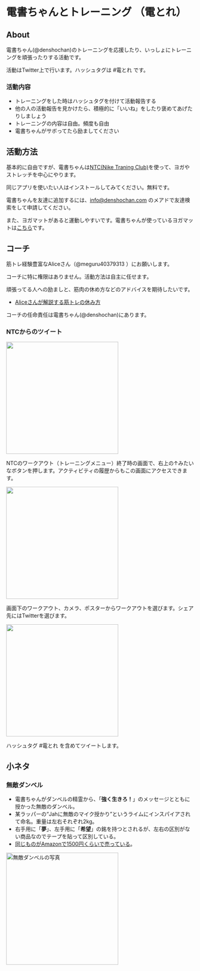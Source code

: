# 電書ちゃんとトレーニング （電とれ）

## About
電書ちゃん(@denshochan)のトレーニングを応援したり、いっしょにトレーニングを頑張ったりする活動です。

活動はTwitter上で行います。ハッシュタグは \#電とれ です。

### 活動内容

- トレーニングをした時はハッシュタグを付けて活動報告する
- 他の人の活動報告を見かけたら、積極的に「いいね」をしたり褒めてあげたりしましょう
- トレーニングの内容は自由。頻度も自由
- 電書ちゃんがサボってたら励ましてください

## 活動方法

基本的に自由ですが、電書ちゃんは[NTC(Nike Traning Club)](https://www.nike.com/jp/ntc-app)を使って、ヨガやストレッチを中心にやります。

同じアプリを使いたい人はインストールしてみてください。無料です。

電書ちゃんを友達に追加するには、<info@denshochan.com> のメアドで友達検索をして申請してください。

また、ヨガマットがあると運動しやすいです。電書ちゃんが使っているヨガマットは[こちら](https://amzn.to/36Dq91q)です。

## コーチ

筋トレ経験豊富なAliceさん（@meguru40379313 ）にお願いします。

コーチに特に権限はありません。活動方法は自主に任せます。

頑張ってる人への励ましと、筋肉の休め方などのアドバイスを期待したいです。

- [Aliceさんが解説する筋トレの休み方](https://twitter.com/i/events/1316383306733121537)

コーチの任命責任は電書ちゃん(@denshochan)にあります。

### NTCからのツイート

<img src="https://lh3.googleusercontent.com/pw/ACtC-3dkt25OSFYTFXxgLaz0OFETa8EIa4jQmy92dXba2Jct4iMIJLLYHOTq4TPp3xtXDRlVZTnIFK4ReKf4_XT41TkYbUDgdvTRvkExeGi3LREkfQbWDBjNk28gge05qcM9-Lc7d4B-OtjUBh98JmS7CiHhKw=w640-h1136-no?authuser=0" height="300px" alt=""/>

NTCのワークアウト（トレーニングメニュー）終了時の画面で、右上の↑みたいなボタンを押します。アクティビティの履歴からもこの画面にアクセスできます。

<img src="https://lh3.googleusercontent.com/pw/ACtC-3eyTeZ1-ys5OXK2aWkv6IkpAq6EVK_XoYU7cYLK2lDXhdwZRamVoKHq4d7TkXTeL7_s6gkPsagBy_hrngbc5WOYzsZYRIRYH3pkagcgMm-N-vX2eq7tRHBobUSMmAEw9s6CkqM4_EDM4mL1EAhLtHzcnA=w640-h1136-no?authuser=0" height="300px" alt=""/>

画面下のワークアウト、カメラ、ポスターからワークアウトを選びます。シェア先にはTwitterを選びます。

<img src="https://lh3.googleusercontent.com/pw/ACtC-3cFCsOyTxCtrmKlvDztKvP71y7rwJjfyxdVZ1TAP2O7MEchKPZD7_7hipB3CyGjOVmKn_Wctwv0NbCPV13BEO4U4-vVpmBidD0N29uwrEaQBZqmZg9gMz2BIdhiab3rD-dBDClDDEWKUp5s8KKvw3911w=w640-h1136-no?authuser=0" height="300px" alt=""/>

ハッシュタグ \#電とれ を含めてツイートします。

## 小ネタ

### 無敵ダンベル

- 電書ちゃんがダンベルの精霊から、「**強く生きろ！**」のメッセージとともに授かった無敵のダンベル。
- 某ラッパーの<q>Jahに無敵のマイク授かり</q>というライムにインスパイアされて命名。重量は左右それぞれ2kg。
- 右手用に「**夢**」、左手用に「**希望**」の銘を持つとされるが、左右の区別がない商品なのでテープを貼って区別している。
- [同じものがAmazonで1500円くらいで売っている](https://amzn.to/316U6Uf)。
<img src="https://lh3.googleusercontent.com/ty0AE_QvTk8TTuTFdEYZiu6Bx1GWBpsuMKWZTVvEQhPUAAL7XsNqqWpumo-yjDarYJaWPYSOziI7SeZEM9FcDTrFf-qufCj70_7zAyPVRJ8EbhvrfLailtlAWBEnzLPTh8huO_n2NfIoNTskUQ5VwBWm6_29JloU4CUA_o6JUfrfpdA4g-rBXS3eimWrMS7PLE56lDSnBLQIVy9VduqwJZ0fj3Czmu3SRfUDiCaXZzFp81TnGkF0NVrRoDvBW0yM7kXr3b3oiiHUbBu2_D9ro85goz2MAEZJzf15dvdNGsO_hQDPNYF-ggu4cIfP-OE8bCq857mxYpZI34mlzfPjzurwMBgGB3vEq69UjSvlQdZ_JViaiczPCQttFKkCBboG-ZRm_CJqrX-RDnKC5m5pSXcqQXcIUizPzXxXGHJWDa7ktLXDCZ8cy9pprA4k-8A8W07NudtIoeLfkceN_m6WhfcLFGLLXFwBTYcXRUT4WNpERiebBFRMfveWe-dH4maDor3WkYof_ebQ7nJSE7OZ7PWopcOTSf61JuzKSZVXMKLtCjEAJuLXX0slV3pNxdWRkJsqRa7a_8qkxXgY4KPCOOkRlNf-d_UqhotIygAy0oFWTFTC_7POBdhq3tuCDpbLC9WsiqWPwl2dJIIt8oQuaVPwZ7GBFGnlEKkDCkGnA2hWReE64JdFhUmhCof6lg=s1128-no?authuser=0" height="300px" alt="無敵ダンベルの写真"/>



